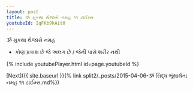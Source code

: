 ```yaml
---
layout: post
title: ૐ મુકથા થેજાસે નમહ ૧૧ ટાઈમ્સ
youtubeId: IqFKb9kAit0
---
```

 
 
 ૐ મુકથા થેજાસે નમહ  
 
 -  કોણ પ્રકાશ છે જે અલગ છે / જેની પાસે શરીર નથી 
 
  
 
  
 
 
 
 
 
 


{% include youtubePlayer.html id=page.youtubeId %}
 
[Next]({{ site.baseurl }}{% link  split2/_posts/2015-04-06-ૐ સિદ્ધ ભૂંથાર્થતા નમહ ૧૧ ટાઈમ્સ.md%})
 
